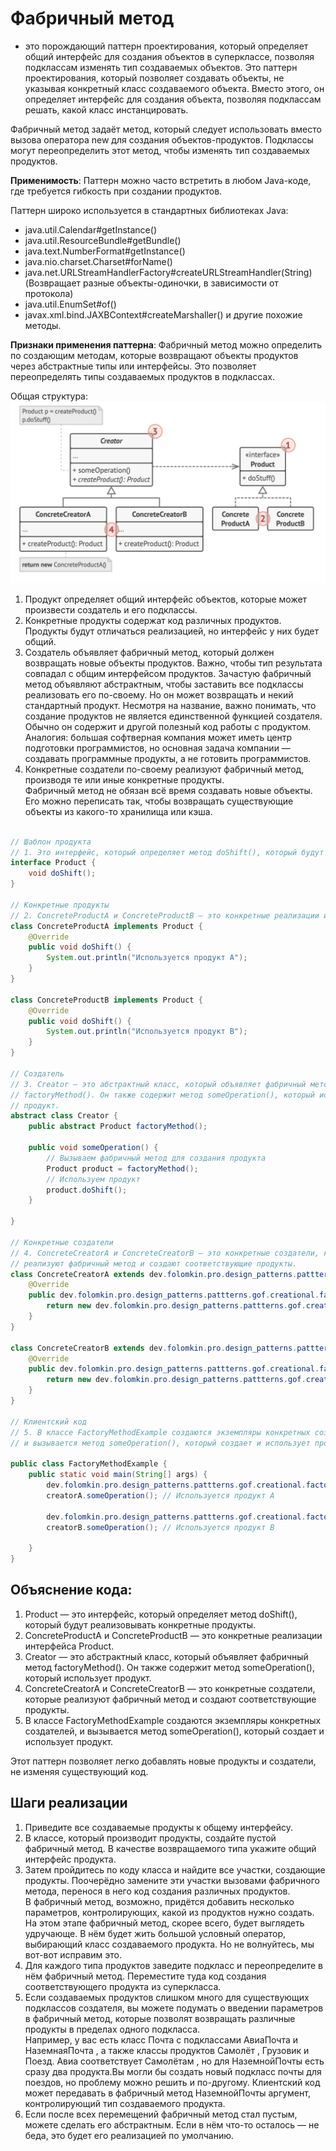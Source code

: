 # Фабричный метод

- это порождающий паттерн проектирования, который определяет общий интерфейс для
  создания объектов в суперклассе, позволяя подклассам изменять тип создаваемых
  объектов. Это паттерн проектирования, который позволяет создавать объекты, не
  указывая конкретный класс создаваемого объекта. Вместо этого, он определяет
  интерфейс для создания объекта, позволяя подклассам решать, какой класс
  инстанцировать.

Фабричный метод задаёт метод, который следует использовать вместо вызова
оператора new для создания объектов-продуктов. Подклассы могут переопределить
этот метод, чтобы изменять тип создаваемых продуктов.

**Применимость**: Паттерн можно часто встретить в любом Java-коде, где требуется
гибкость при создании продуктов.

Паттерн широко используется в стандартных библиотеках Java:

- java.util.Calendar#getInstance()
- java.util.ResourceBundle#getBundle()
- java.text.NumberFormat#getInstance()
- java.nio.charset.Charset#forName()
- java.net.URLStreamHandlerFactory#createURLStreamHandler(String) (Возвращает
  разные объекты-одиночки, в зависимости от протокола)
- java.util.EnumSet#of()
- javax.xml.bind.JAXBContext#createMarshaller() и другие похожие методы.

**Признаки применения паттерна**: Фабричный метод можно определить по создающим
методам, которые возвращают объекты продуктов через абстрактные типы или
интерфейсы. Это позволяет переопределять типы создаваемых продуктов в
подклассах.

Общая структура:
![factory_method_2.png](/img/design_pattern/design_patterns/factory_method_structure.png)

1. Продукт определяет общий интерфейс объектов, которые может произвести
   создатель и его подклассы.
2. Конкретные продукты содержат код различных продуктов. Продукты будут
   отличаться реализацией, но интерфейс у них будет общий.
3. Создатель объявляет фабричный метод, который должен возвращать новые объекты
   продуктов. Важно, чтобы тип результата совпадал с общим интерфейсом
   продуктов. Зачастую фабричный метод объявляют абстрактным, чтобы заставить
   все подклассы реализовать его по-своему. Но он может возвращать и некий
   стандартный продукт. Несмотря на название, важно понимать, что создание
   продуктов не является единственной функцией создателя. Обычно он содержит и
   другой полезный код работы с продуктом. Аналогия: большая софтверная компания
   может иметь центр подготовки программистов, но основная задача компании —
   создавать программные продукты, а не готовить программистов.
4. Конкретные создатели по-своему реализуют фабричный метод, производя те или
   иные конкретные продукты.<br> Фабричный метод не обязан всё время создавать
   новые объекты. Его можно переписать так, чтобы возвращать существующие
   объекты из какого-то хранилища или кэша.

```java

// Шаблон продукта
// 1. Это интерфейс, который определяет метод doShift(), который будут реализовывать конкретные продукты.
interface Product {
    void doShift();
}

// Конкретные продукты
// 2. ConcreteProductA и ConcreteProductB — это конкретные реализации интерфейса Product.
class ConcreteProductA implements Product {
    @Override
    public void doShift() {
        System.out.println("Используется продукт A");
    }
}

class ConcreteProductB implements Product {
    @Override
    public void doShift() {
        System.out.println("Используется продукт B");
    }
}

// Создатель
// 3. Creator — это абстрактный класс, который объявляет фабричный метод
// factoryMethod(). Он также содержит метод someOperation(), который использует
// продукт.
abstract class Creator {
    public abstract Product factoryMethod();

    public void someOperation() {
        // Вызываем фабричный метод для создания продукта
        Product product = factoryMethod();
        // Используем продукт
        product.doShift();
    }

}

// Конкретные создатели
// 4. ConcreteCreatorA и ConcreteCreatorB — это конкретные создатели, которые
// реализуют фабричный метод и создают соответствующие продукты.
class ConcreteCreatorA extends dev.folomkin.pro.design_patterns.pattterns.gof.creational.factory_method.Creator {
    @Override
    public dev.folomkin.pro.design_patterns.pattterns.gof.creational.factory_method.Product factoryMethod() {
        return new dev.folomkin.pro.design_patterns.pattterns.gof.creational.factory_method.ConcreteProductA();
    }
}

class ConcreteCreatorB extends dev.folomkin.pro.design_patterns.pattterns.gof.creational.factory_method.Creator {
    @Override
    public dev.folomkin.pro.design_patterns.pattterns.gof.creational.factory_method.Product factoryMethod() {
        return new dev.folomkin.pro.design_patterns.pattterns.gof.creational.factory_method.ConcreteProductB();
    }
}

// Клиентский код
// 5. В классе FactoryMethodExample создаются экземпляры конкретных создателей,
// и вызывается метод someOperation(), который создает и использует продукт.

public class FactoryMethodExample {
    public static void main(String[] args) {
        dev.folomkin.pro.design_patterns.pattterns.gof.creational.factory_method.Creator creatorA = new dev.folomkin.pro.design_patterns.pattterns.gof.creational.factory_method.ConcreteCreatorA();
        creatorA.someOperation(); // Используется продукт A

        dev.folomkin.pro.design_patterns.pattterns.gof.creational.factory_method.Creator creatorB = new dev.folomkin.pro.design_patterns.pattterns.gof.creational.factory_method.ConcreteCreatorB();
        creatorB.someOperation(); // Используется продукт B

    }
}
```

## Объяснение кода:

1. Product — это интерфейс, который определяет метод doShift(), который будут
   реализовывать конкретные продукты.
2. ConcreteProductA и ConcreteProductB — это конкретные реализации интерфейса
   Product.
3. Creator — это абстрактный класс, который объявляет фабричный метод
   factoryMethod(). Он также содержит метод someOperation(), который использует
   продукт.
4. ConcreteCreatorA и ConcreteCreatorB — это конкретные создатели, которые
   реализуют фабричный метод и создают соответствующие продукты.
5. В классе FactoryMethodExample создаются экземпляры конкретных создателей, и
   вызывается метод someOperation(), который создает и использует продукт.

Этот паттерн позволяет легко добавлять новые продукты и создатели, не изменяя
существующий код.

## Шаги реализации

1. Приведите все создаваемые продукты к общему интерфейсу.
2. В классе, который производит продукты, создайте пустой фабричный метод. В
   качестве возвращаемого типа укажите общий интерфейс продукта.
3. Затем пройдитесь по коду класса и найдите все участки, создающие продукты.
   Поочерёдно замените эти участки вызовами фабричного метода, перенося в него
   код создания различных продуктов.<br>
   В фабричный метод, возможно, придётся добавить несколько параметров,
   контролирующих, какой из продуктов нужно создать.<br>
   На этом этапе фабричный метод, скорее всего, будет выглядеть удручающе. В нём
   будет жить большой условный оператор, выбирающий класс создаваемого продукта.
   Но не волнуйтесь, мы вот-вот исправим это.
4. Для каждого типа продуктов заведите подкласс и переопределите в нём фабричный
   метод. Переместите туда код создания соответствующего продукта из
   суперкласса.
5. Если создаваемых продуктов слишком много для существующих подклассов
   создателя, вы можете подумать о введении параметров в фабричный метод,
   которые позволят возвращать различные продукты в пределах одного
   подкласса.<br>
   Например, у вас есть класс Почта с подклассами АвиаПочта и НаземнаяПочта , а
   также классы продуктов Самолёт , Грузовик и Поезд. Авиа соответствует
   Самолётам , но для НаземнойПочты есть сразу два продукта.Вы могли бы создать
   новый подкласс почты для поездов, но проблему можно решить и по-другому.
   Клиентский код может передавать в фабричный метод НаземнойПочты аргумент,
   контролирующий тип создаваемого продукта.
6. Если после всех перемещений фабричный метод стал
   пустым, можете сделать его абстрактным. Если в нём что-то осталось — не беда,
   это будет его реализацией по
   умолчанию.
      